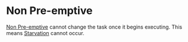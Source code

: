 # Non Pre-emptive
[Non Pre-emptive](Non%20Pre-emptive.md) cannot change the task once it begins executing. This means [Starvation](Starvation.md) cannot occur.